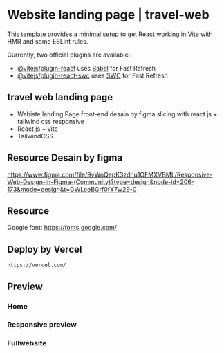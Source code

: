 # Website landing page | travel-web

This template provides a minimal setup to get React working in Vite with HMR and some ESLint rules.

Currently, two official plugins are available:

- [@vitejs/plugin-react](https://github.com/vitejs/vite-plugin-react/blob/main/packages/plugin-react/README.md) uses [Babel](https://babeljs.io/) for Fast Refresh
- [@vitejs/plugin-react-swc](https://github.com/vitejs/vite-plugin-react-swc) uses [SWC](https://swc.rs/) for Fast Refresh

## travel web landing page

- Webiste landing Page front-end desain by figma slicing with react js + tailwind css responsive
- React js + vite
- TailwindCSS

## Resource Desain by figma

https://www.figma.com/file/9vWnQepK3zdhu1OFMXVBML/Responsive-Web-Design-in-Figma-(Community)?type=design&node-id=206-173&mode=design&t=GWLceBGrf0fY7w29-0

## Resource

Google font: https://fonts.google.com/

## Deploy by Vercel

    https://vercel.com/

## Preview

### Home

### Responsive preview

### Fullwebsite
